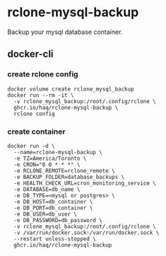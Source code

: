 # rclone-mysql-backup

Backup your mysql database container.

## docker-cli

### create rclone config

```shell
docker volume create rclone_mysql_backup
docker run --rm -it \
  -v rclone_mysql_backup:/root/.config/rclone \
  ghcr.io/haq/rclone-mysql-backup \
  rclone config
```

### create container

```shell
docker run -d \
  --name=rclone-mysql-backup \
  -e TZ=America/Toronto \
  -e CRON="0 0 * * *" \
  -e RCLONE_REMOTE=rclone_remote \
  -e BACKUP_FOLDER=database_backups \
  -e HEALTH_CHECK_URL=cron_monitoring_service \
  -e DATABASE=db_name \
  -e DB_TYPE=<mysql or postgres> \
  -e DB_HOST=db_container \
  -e DB_PORT=db_container \
  -e DB_USER=db_user \
  -e DB_PASSWORD=db_password \
  -v rclone_mysql_backup:/root/.config/rclone \
  -v /var/run/docker.sock:/var/run/docker.sock \
  --restart unless-stopped \
  ghcr.io/haq/rclone-mysql-backup
```
